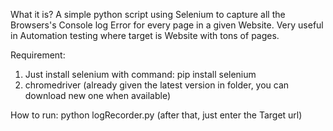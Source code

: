 What it is?
A simple python script using Selenium to capture all the Browsers's Console log Error for every page in a given Website.
Very useful in Automation testing where target is Website with tons of pages.

Requirement:
1. Just install selenium with command: pip install selenium
2. chromedriver (already given the latest version in folder, you can download new one when available)

How to run:
python logRecorder.py (after that, just enter the Target url)
